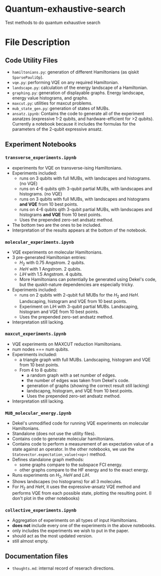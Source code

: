 # Quantum-exhaustive-search
Test methods to do quantum exhaustive search

# File Description
## Code Utility Files
-   `hamiltonians.py`: generation of different Hamiltonians (as qiskit `SparsePauliOp`).
-   `vqe.py`: performing VQE on any required Hamiltonian.
-   `landscape.py`: calculation of the energy landscape of a Hamiltonian.
-   `graphing.py`: generation of displayable graphs. Energy landscape, energy value histograms, and graphs.
-   `maxcut.py`: utilities for maxcut problems.
-   `mub_state_gen.py`: generation of states of MUBs.
-   `ansatz.ipynb`: Contains the code to generate all of the experiment asnatzes (expressive 1-2 qubits, and hardware-efficient for >2 qubits).
Currently a notebook because it includes the formulas for the parameters of the 2-qubit expressive ansatz. 

## Experiment Notebooks
### `transverse_experiments.ipynb`
-   experiments for VQE on transverse-ising Hamiltonians.
-   Experiments included:
    -   runs on 3 qubits with full MUBs, with landscapes and histograms. (no VQE)
    -   runs on 4-6 qubits qith 3-qubit partial MUBs, with landscapes and histograms. (no VQE)
    -   runs on 3 qubits with full MUBs, with landscapes and histograms **and VQE** from 10 best points.
    -   runs on 4-6 qubits qith 3-qubit partial MUBs, with landscapes and histograms **and VQE** from 10 best points.
    -   Uses the prepended zero-set andsatz method.
-   The bottom two are the ones to be included.
-   Interpretation of the results appears at the bottom of the notebook.
### `molecular_experiments.ipynb`
-   VQE experiments on molecular Hamiltonians.
-   3 pre-generated Hamiltonian entries:
    -   $H_2$ with 0.75 Angstrom. 2 qubits.
    -   $HeH$ with 1 Angstrom. 2 qubits.
    -   $LiH$ with 1.5 Angstrom. 4 qubits.
    -   More Hamiltonians can potentially be generated using Dekel's code, but the quskit-nature dependencies are especially tricky.
-   Experiments included:
    -   runs on 2 qubits with 2-qubit full MUBs for the $H_2$ and $HeH$. Landscaping, histogram and VQE from 10 best points.
    -   Experiment on LiH with 3-qubit partial MUBs. Landscaping, histogram and VQE from 10 best points.
    -   Uses the prepended zero-set andsatz method.
-   Interpretation still lacking.
### `maxcut_experiments.ipynb`
-   VQE experiments on MAXCUT reduction Hamiltonians.
-   num nodes === num qubits.
-   Experiments included:
    -   a triangle graph with full MUBs. Landscaping, histogram and VQE from 10 best points.
    -   From 4 to 8 qubits:
        -   a random graph with a set number of edges.
        -   the number of edges was taken from Dekel's code.
        -   generation of graphs (showing the correct result still lacking)
        -   landscapng, histogram, and VQE from 10 best points.
        -   Uses the prepended zero-set andsatz method.
-   Interpretation still lacking.
### `MUB_molecular_energy.ipynb`
-   Dekel's unmodified code for running VQE experiments on molecular Hamiltonians.
-   Standalone (does not use the utility files).
-   Contains code to generate molecular hamiltonians.
-   Contains code to perform a measurement of an expectation value of a state against an operator. In the other notebooks, we use the `Statevector.expectation_value(<op>)` method.
-   Defines standalone graph methods:
    -   some graphs compare to the subspace FCI energy.
    -   other graphs compare to the HF energy and to the exact energy.
-   Runs experiments on $H_2$, $HeH$ and $LiH$.
-   Shows landscapes (no histograms) for all 3 molecules.
-   For $H_2$ and $HeH$, it uses the expressive-ansatz VQE method and performs VQE from each possible state, plotting the resulting point. (I don't plot in the other notebooks)
### `collective_experiments.ipynb`
-   Aggregation of experiments on all types of input Hamiltonians.
-   **does not** include every one of the experiments in the above notebooks.
-   only includes the experiments we wish to put in the paper.
-   should act as the most updated version.
-   still almost empty.

## Documentation files
-   `thoughts.md`: internal record of reserach directions.
